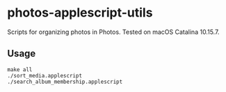 # photos-applescript-utils

Scripts for organizing photos in Photos. Tested on macOS Catalina 10.15.7.

## Usage
`make all`  
`./sort_media.applescript`  
`./search_album_membership.applescript`
